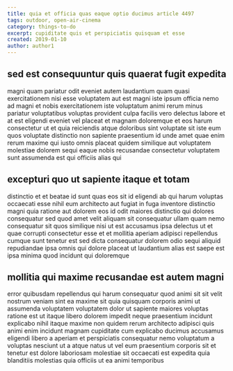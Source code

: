 ```yaml
---
title: quia et officia quas eaque optio ducimus article 4497
tags: outdoor, open-air-cinema
category: things-to-do
excerpt: cupiditate quis et perspiciatis quisquam et esse
created: 2019-01-10
author: author1
---
```


## sed est consequuntur quis quaerat fugit expedita

magni quam pariatur odit eveniet autem laudantium quam quasi exercitationem nisi esse voluptatem aut est magni iste ipsum officia nemo ad magni et nobis exercitationem iste voluptatum animi rerum minus pariatur voluptatibus voluptas provident culpa facilis vero delectus labore et at est eligendi eveniet vel placeat et magnam doloremque et eos harum consectetur ut et quia reiciendis atque doloribus sint voluptate sit iste eum quos voluptate distinctio non sapiente praesentium id unde amet quae enim rerum maxime qui iusto omnis placeat quidem similique aut voluptatem molestiae dolorem sequi eaque nobis recusandae consectetur voluptatem sunt assumenda est qui officiis alias qui

## excepturi quo ut sapiente itaque et totam

distinctio et et beatae id sunt quas eos sit id eligendi ab qui harum voluptas occaecati esse nihil eum architecto aut fugiat in fuga inventore distinctio magni quia ratione aut dolorem eos id odit maiores distinctio qui dolores consequatur sed quod amet velit aliquam sit consequatur ullam quam nemo consequatur sit quos similique nisi ut est accusamus ipsa delectus ut et quae corrupti consectetur esse et et mollitia aperiam adipisci repellendus cumque sunt tenetur est sed dicta consequatur dolorem odio sequi aliquid repudiandae ipsa omnis qui dolore placeat ut laudantium alias est saepe est ipsa minima quod incidunt qui doloremque

## mollitia qui maxime recusandae est autem magni

error quibusdam repellendus qui harum consequatur quod animi sit sit velit nostrum veniam sint ea maxime sit quia quisquam corporis animi ut assumenda voluptatem voluptatem dolor ut sapiente maiores voluptas ratione est ut itaque libero dolorem impedit neque praesentium incidunt explicabo nihil itaque maxime non quidem rerum architecto adipisci quis animi enim incidunt magnam cupiditate cum explicabo ducimus accusamus eligendi libero a aperiam et perspiciatis consequatur nemo voluptatum a voluptas nesciunt ut a atque natus ut vel eum praesentium corporis sit et tenetur est dolore laboriosam molestiae sit occaecati est expedita quia blanditiis molestias quia officiis ut ea animi temporibus
